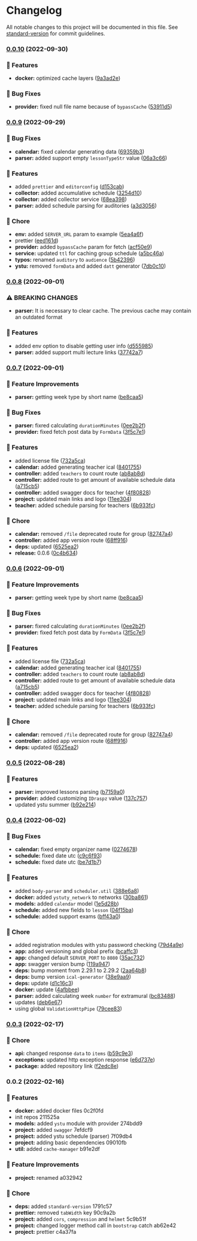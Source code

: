 # Changelog

All notable changes to this project will be documented in this file. See [standard-version](https://github.com/conventional-changelog/standard-version) for commit guidelines.

### [0.0.10](https://github.com/YSTUty/ystuty-parser/compare/v0.0.9...v0.0.10) (2022-09-30)


### 🚀 Features

* **docker:** optimized cache layers ([9a3ad2e](https://github.com/YSTUty/ystuty-parser/commit/9a3ad2e91ee642a548bec3daf01da65ae8c393c2))


### 🐛 Bug Fixes

* **provider:** fixed null file name because of `bypassCache` ([53911d5](https://github.com/YSTUty/ystuty-parser/commit/53911d58984e4a52803f06ba34a0fcc8846841b2))

### [0.0.9](https://github.com/YSTUty/ystuty-parser/compare/v0.0.8...v0.0.9) (2022-09-29)


### 🐛 Bug Fixes

* **calendar:** fixed calendar generating data ([69359b3](https://github.com/YSTUty/ystuty-parser/commit/69359b3fd856aaa20634a960856504c7db20b661))
* **parser:** added support empty `lessonTypeStr` value ([06a3c66](https://github.com/YSTUty/ystuty-parser/commit/06a3c66d27d0b0633751868fcd552c8cc6627e6a))


### 🚀 Features

* added `prettier` and `editorconfig` ([d153cab](https://github.com/YSTUty/ystuty-parser/commit/d153cab8847a285515346ccc52447aa68188e6e5))
* **collector:** added accumulative schedule ([3254d10](https://github.com/YSTUty/ystuty-parser/commit/3254d107298851cd50c8f3bbd1086c774006fc46))
* **collector:** added collector service ([68ea398](https://github.com/YSTUty/ystuty-parser/commit/68ea398e31bae7fa2064274a87297b4c6d6c7c43))
* **parser:** added schedule parsing for auditories ([a3d3056](https://github.com/YSTUty/ystuty-parser/commit/a3d3056d810f006d85bbdab363b9cfb537c92d18))


### 🧹 Chore

* **env:** added `SERVER_URL` param to example ([5ea4a6f](https://github.com/YSTUty/ystuty-parser/commit/5ea4a6fe9e86b55d0ea84a24cb1e98487a3f69b1))
* prettier ([eed161d](https://github.com/YSTUty/ystuty-parser/commit/eed161d15eaa22e855fbbd105fbbc9e188502115))
* **provider:** added `bypassCache` param for fetch ([acf50e9](https://github.com/YSTUty/ystuty-parser/commit/acf50e951df89e93ce24306aebe65d034e468870))
* **service:** updated `ttl` for caching group schedule ([a5bc46a](https://github.com/YSTUty/ystuty-parser/commit/a5bc46a1dbb6643c78212ab450e294d8a239ad85))
* **typos:** renamed `auditory` to `audience` ([5b42396](https://github.com/YSTUty/ystuty-parser/commit/5b42396d1cc467b33aa9e9c81d5686d5feb000f9))
* **ystu:** removed `formData` and added `datt` generator ([7db0c10](https://github.com/YSTUty/ystuty-parser/commit/7db0c10c9bf01b395061d71120e8e5028014c829))

### [0.0.8](https://github.com/YSTUty/ystuty-parser/compare/v0.0.7...v0.0.8) (2022-09-01)


### ⚠ BREAKING CHANGES

* **parser:** It is necessary to clear cache. The previous cache may contain an outdated format

### 🚀 Features

* added env option to disable getting user info ([d555985](https://github.com/YSTUty/ystuty-parser/commit/d55598556463737996801a93a980787aa4810a2a))
* **parser:** added support multi lecture links ([37742a7](https://github.com/YSTUty/ystuty-parser/commit/37742a73c8315241f74245b2df542c047e94c906))

### [0.0.7](https://github.com/YSTUty/ystuty-parser/compare/v0.0.5...v0.0.7) (2022-09-01)


### 🌟 Feature Improvements

* **parser:** getting week type by short name ([be8caa5](https://github.com/YSTUty/ystuty-parser/commit/be8caa5d8c533ff72f2d1b18e71f428eb4f0a095))


### 🐛 Bug Fixes

* **parser:** fixred calculating `durationMinutes` ([0ee2b2f](https://github.com/YSTUty/ystuty-parser/commit/0ee2b2f4274c87af94d01e23358ade3ef2e4a5af))
* **provider:** fixed fetch post data by `FormData` ([3f5c7e1](https://github.com/YSTUty/ystuty-parser/commit/3f5c7e139400a8f06b879efeec13c0653deade2a))


### 🚀 Features

* added license file ([732a5ca](https://github.com/YSTUty/ystuty-parser/commit/732a5cadbc8a259b5ba6a0cabe5ffaf02dec8979))
* **calendar:** added generating teacher ical ([8401755](https://github.com/YSTUty/ystuty-parser/commit/840175530eef63c0b56aee9d04c10292b3cf6aab))
* **controller:** added `teachers` to count route ([ab8ab8d](https://github.com/YSTUty/ystuty-parser/commit/ab8ab8de2e476f905447c48db9257e4cd4ce5114))
* **controller:** added route to get amount of available schedule data ([a715cb5](https://github.com/YSTUty/ystuty-parser/commit/a715cb5524f546bc6bd1bc2740ba7c11715b32e8))
* **controller:** added swagger docs for teacher ([4f80828](https://github.com/YSTUty/ystuty-parser/commit/4f808288534088ff0df6bbe67d6b6962f4f38a5a))
* **project:** updated main links and logo ([11ee304](https://github.com/YSTUty/ystuty-parser/commit/11ee304362b4a4a9e6f1e8fea16f4aefb00c96d6))
* **teacher:** added schedule parsing for teachers ([6b933fc](https://github.com/YSTUty/ystuty-parser/commit/6b933fcbc14c8bf57167e83ef25a83ce73e778bd))


### 🧹 Chore

* **calendar:** removed `/file` deprecated route for group ([82747a4](https://github.com/YSTUty/ystuty-parser/commit/82747a4b88c352684df7e1f70ae8bafa02eaab06))
* **controller:** added app version route ([68ff916](https://github.com/YSTUty/ystuty-parser/commit/68ff9168de52b61cf3c20e3e55c1439f700fc3ef))
* **deps:** updated ([6525ea2](https://github.com/YSTUty/ystuty-parser/commit/6525ea24021c4a99e7df74ac2cd64f73a39317bb))
* **release:** 0.0.6 ([0c4b634](https://github.com/YSTUty/ystuty-parser/commit/0c4b6342bedffbfe3e038b1b755ed63b5b03d915))

### [0.0.6](https://github.com/YSTUty/ystuty-parser/compare/v0.0.5...v0.0.6) (2022-09-01)


### 🌟 Feature Improvements

* **parser:** getting week type by short name ([be8caa5](https://github.com/YSTUty/ystuty-parser/commit/be8caa5d8c533ff72f2d1b18e71f428eb4f0a095))


### 🐛 Bug Fixes

* **parser:** fixred calculating `durationMinutes` ([0ee2b2f](https://github.com/YSTUty/ystuty-parser/commit/0ee2b2f4274c87af94d01e23358ade3ef2e4a5af))
* **provider:** fixed fetch post data by `FormData` ([3f5c7e1](https://github.com/YSTUty/ystuty-parser/commit/3f5c7e139400a8f06b879efeec13c0653deade2a))


### 🚀 Features

* added license file ([732a5ca](https://github.com/YSTUty/ystuty-parser/commit/732a5cadbc8a259b5ba6a0cabe5ffaf02dec8979))
* **calendar:** added generating teacher ical ([8401755](https://github.com/YSTUty/ystuty-parser/commit/840175530eef63c0b56aee9d04c10292b3cf6aab))
* **controller:** added `teachers` to count route ([ab8ab8d](https://github.com/YSTUty/ystuty-parser/commit/ab8ab8de2e476f905447c48db9257e4cd4ce5114))
* **controller:** added route to get amount of available schedule data ([a715cb5](https://github.com/YSTUty/ystuty-parser/commit/a715cb5524f546bc6bd1bc2740ba7c11715b32e8))
* **controller:** added swagger docs for teacher ([4f80828](https://github.com/YSTUty/ystuty-parser/commit/4f808288534088ff0df6bbe67d6b6962f4f38a5a))
* **project:** updated main links and logo ([11ee304](https://github.com/YSTUty/ystuty-parser/commit/11ee304362b4a4a9e6f1e8fea16f4aefb00c96d6))
* **teacher:** added schedule parsing for teachers ([6b933fc](https://github.com/YSTUty/ystuty-parser/commit/6b933fcbc14c8bf57167e83ef25a83ce73e778bd))


### 🧹 Chore

* **calendar:** removed `/file` deprecated route for group ([82747a4](https://github.com/YSTUty/ystuty-parser/commit/82747a4b88c352684df7e1f70ae8bafa02eaab06))
* **controller:** added app version route ([68ff916](https://github.com/YSTUty/ystuty-parser/commit/68ff9168de52b61cf3c20e3e55c1439f700fc3ef))
* **deps:** updated ([6525ea2](https://github.com/YSTUty/ystuty-parser/commit/6525ea24021c4a99e7df74ac2cd64f73a39317bb))

### [0.0.5](https://github.com/yaponyal/ystuty-parser/compare/v0.0.4...v0.0.5) (2022-08-28)


### 🚀 Features

* **parser:** improved lessons parsing ([b7159a0](https://github.com/yaponyal/ystuty-parser/commit/b7159a0aab4257809ddcd062f84a5db8731cbe0f))
* **provider:** added customizing `IDraspz` value ([137c757](https://github.com/yaponyal/ystuty-parser/commit/137c757d1b6f8049efe533a0c6fba8b925e60a1b))
* updated ystu summer ([b92e214](https://github.com/yaponyal/ystuty-parser/commit/b92e214338f7da0d92b391beee8fd8901f2e3182))

### [0.0.4](https://github.com/yaponyal/ystuty-parser/compare/v0.0.3...v0.0.4) (2022-06-02)


### 🐛 Bug Fixes

* **calendar:** fixed empty organizer name ([0274678](https://github.com/yaponyal/ystuty-parser/commit/0274678bd2d733d7518709a55e22bdb09bbbd300))
* **schedule:** fixed date utc ([c9c6f93](https://github.com/yaponyal/ystuty-parser/commit/c9c6f9381bb378019d7ba876b219f659935d8385))
* **schedule:** fixed date utc ([be7d1b7](https://github.com/yaponyal/ystuty-parser/commit/be7d1b72e4edf2a3d7d1034afdaa59244b7f4ed0))


### 🚀 Features

* added `body-parser` and `scheduler.util` ([388e6a8](https://github.com/yaponyal/ystuty-parser/commit/388e6a8d5f746caf9dfb1e4411d6ff1ab764adbc))
* **docker:** added `ystuty_network` to networks ([30ba861](https://github.com/yaponyal/ystuty-parser/commit/30ba8616d3df008c66d796c21d87670405e595be))
* **models:** added `calendar` model ([1e5d28b](https://github.com/yaponyal/ystuty-parser/commit/1e5d28b19839f643e79bd27cfb1600a624721239))
* **schedule:** added new fields to `lesson` ([04f15ba](https://github.com/yaponyal/ystuty-parser/commit/04f15ba1d103938e9b07c8d2e7f3f6d6526957b9))
* **schedule:** added support exams ([bff43a0](https://github.com/yaponyal/ystuty-parser/commit/bff43a026b3cee32a7e9d67fd424e602806b0b84))


### 🧹 Chore

* added registration modules with ystu password checking ([79d4a9e](https://github.com/yaponyal/ystuty-parser/commit/79d4a9e7d2a9aef66c8ccf703e3ae0e74541d02a))
* **app:** added versioning and global prefix ([bcaffc3](https://github.com/yaponyal/ystuty-parser/commit/bcaffc38ad469373d728b9238f1729eaf2a572e6))
* **app:** changed default `SERVER_PORT` to `8080` ([35ac732](https://github.com/yaponyal/ystuty-parser/commit/35ac732ad415e4f1802fe85b7b5457812d14ecd6))
* **app:** swagger version bump ([119a947](https://github.com/yaponyal/ystuty-parser/commit/119a947f26b05b9900b4e2614a08751a692d839c))
* **deps:** bump moment from 2.29.1 to 2.29.2 ([2aa64b8](https://github.com/yaponyal/ystuty-parser/commit/2aa64b821686af381f8ee3c00ff2c80107554b8a))
* **deps:** bump version `ical-generator` ([38e9aa9](https://github.com/yaponyal/ystuty-parser/commit/38e9aa912063f60fbeaf91889a28f597ab09f365))
* **deps:** update ([d1c16c3](https://github.com/yaponyal/ystuty-parser/commit/d1c16c3f665d628ffeef9cfa1bcede777d79e384))
* **docker:** update ([4afbbee](https://github.com/yaponyal/ystuty-parser/commit/4afbbeec5871417728345e1f15684f93d44478f4))
* **parser:** added calculating week `number` for extramural ([bc83488](https://github.com/yaponyal/ystuty-parser/commit/bc834881145791edabbb5ff9a5ced6ce14fb97ed))
* updates ([deb6e67](https://github.com/yaponyal/ystuty-parser/commit/deb6e6731bb7b68325cc3b6c7f1317348ce3e8f9))
* using global `ValidationHttpPipe` ([79cee83](https://github.com/yaponyal/ystuty-parser/commit/79cee8306b5dbccf5bcf511612c79738579a1bfe))

### [0.0.3](https://github.com/yaponyal/ystuty-parser/compare/v0.0.2...v0.0.3) (2022-02-17)


### 🧹 Chore

* **api:** changed response `data` to `items` ([b59c9e3](https://github.com/yaponyal/ystuty-parser/commit/b59c9e372ee476ef1b4e6511e5609d57490dda3b))
* **exceptions:** updated http exception response ([e6d737e](https://github.com/yaponyal/ystuty-parser/commit/e6d737e651ee742625853c21aab348993938c910))
* **package:** added repository link ([f2edc8e](https://github.com/yaponyal/ystuty-parser/commit/f2edc8e2cd471d9a3eec27d0363739d2b8589464))

### 0.0.2 (2022-02-16)


### 🚀 Features

* **docker:** added docker files 0c2f0fd
* init repos 211525a
* **models:** added `ystu` module with provider 274bdd9
* **project:** added `swagger` 7efdcf9
* **project:** added ystu schedule (parser) 7f09db4
* **project:** adding basic dependencies 09010fb
* **util:** added `cache-manager` b91e2df


### 🌟 Feature Improvements

* **project:** renamed a032942


### 🧹 Chore

* **deps:** added `standard-version` 1791c57
* **prettier:** removed `tabWidth` key 90c9a2b
* **project:** added `cors`, `compression` and `helmet` 5c9b51f
* **project:** changed logger method call in `bootstrap` catch ab62e42
* **project:** prettier c4a37fa
